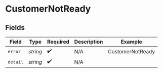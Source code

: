 # CustomerNotReady


## Fields

| Field              | Type               | Required           | Description        | Example            |
| ------------------ | ------------------ | ------------------ | ------------------ | ------------------ |
| `error`            | *string*           | :heavy_check_mark: | N/A                | CustomerNotReady   |
| `detail`           | *string*           | :heavy_check_mark: | N/A                |                    |